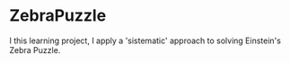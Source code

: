 # ZebraPuzzle
I this learning project, I apply a 'sistematic' approach to solving Einstein's Zebra Puzzle.

